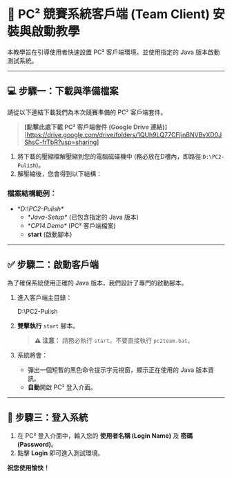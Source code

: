 # 🚀 PC² 競賽系統客戶端 (Team Client) 安裝與啟動教學

本教學旨在引導使用者快速設置 PC² 客戶端環境，並使用指定的 Java 版本啟動測試系統。

---

## 💻 步驟一：下載與準備檔案

請從以下連結下載我們為本次競賽準備的 PC² 客戶端套件。

> **[點擊此處下載 PC² 客戶端套件 (Google Drive 連結)]**
> [https://drive.google.com/drive/folders/1QUh9LQ77CFIjnBNVBvXD0JShsC-frTbR?usp=sharing]

1.  將下載的壓縮檔解壓縮到您的電腦磁碟機中 (務必放在D槽內，即路徑:`D:\PC2-Pulish`)。
2.  解壓縮後，您會得到以下結構：
   
  ### 檔案結構範例：

* **D:\PC2-Pulish\**
    * **Java-Setup\** (已包含指定的 Java 版本)
    * **CP14.Demo\** (PC² 客戶端檔案)
    * **start** (啟動腳本)

---

## ✅ 步驟二：啟動客戶端

為了確保系統使用正確的 Java 版本，我們設計了專門的啟動腳本。

1.  進入客戶端主目錄：

    D:\PC2-Pulish

2.  **雙擊執行** `start` 腳本。
    > **⚠️ 注意：** 請務必執行 `start`，不要直接執行 `pc2team.bat`。

3.  系統將會：
    * 彈出一個短暫的黑色命令提示字元視窗，顯示正在使用的 Java 版本資訊。
    * **自動**開啟 PC² 登入介面。

---

## 🔑 步驟三：登入系統

1.  在 PC² 登入介面中，輸入您的 **使用者名稱 (Login Name)** 及 **密碼 (Password)**。
2.  點擊 **Login** 即可進入測試環境。

**祝您使用愉快！**
